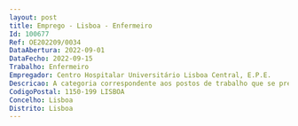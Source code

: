 ```yaml
--- 
layout: post
title: Emprego - Lisboa - Enfermeiro
Id: 100677
Ref: OE202209/0034
DataAbertura: 2022-09-01
DataFecho: 2022-09-15
Trabalho: Enfermeiro
Empregador: Centro Hospitalar Universitário Lisboa Central, E.P.E.
Descricao: A categoria correspondente aos postos de trabalho que se pretende recrutar, corresponde o conteúdo funcional da categoria de enfermeiro, tal como estabelecido no art.º 9.º do Decreto Lei n.º 247 2009, de 22 09, na nova redação dada pelo Decreto Lei n.º 71 2009, de 27 05
CodigoPostal: 1150-199 LISBOA
Concelho: Lisboa
Distrito: Lisboa
--- 
```

